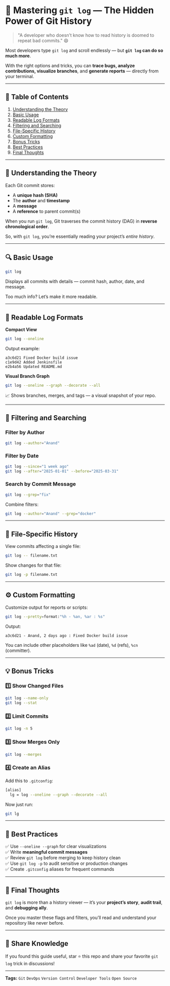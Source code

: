 # 🧠 Mastering `git log` — The Hidden Power of Git History

> "A developer who doesn’t know how to read history is doomed to repeat bad commits." 😄

Most developers type `git log` and scroll endlessly — but **`git log` can do so much more**.

With the right options and tricks, you can **trace bugs, analyze contributions, visualize branches**, and **generate reports** — directly from your terminal.

---

## 📘 Table of Contents
1. [Understanding the Theory](#-understanding-the-theory)
2. [Basic Usage](#-basic-usage)
3. [Readable Log Formats](#-readable-log-formats)
4. [Filtering and Searching](#-filtering-and-searching)
5. [File-Specific History](#-file-specific-history)
6. [Custom Formatting](#-custom-formatting)
7. [Bonus Tricks](#-bonus-tricks)
8. [Best Practices](#-best-practices)
9. [Final Thoughts](#-final-thoughts)

---

## 🧩 Understanding the Theory

Each Git commit stores:
- A **unique hash (SHA)**  
- The **author** and **timestamp**
- A **message**
- A **reference** to parent commit(s)

When you run `git log`, Git traverses the commit history (DAG) in **reverse chronological order**.

So, with `git log`, you’re essentially reading your project’s *entire history*.  

---

## 🔍 Basic Usage

```bash
git log
```
Displays all commits with details — commit hash, author, date, and message.

Too much info? Let’s make it more readable.

---

## 🎨 Readable Log Formats

**Compact View**
```bash
git log --oneline
```

Output example:
```
a3c6d21 Fixed Docker build issue  
c1e9d42 Added Jenkinsfile  
e2b4a56 Updated README.md
```

**Visual Branch Graph**
```bash
git log --oneline --graph --decorate --all
```
📈 Shows branches, merges, and tags — a visual snapshot of your repo.

---

## 🧭 Filtering and Searching

### Filter by Author
```bash
git log --author="Anand"
```

### Filter by Date
```bash
git log --since="1 week ago"
git log --after="2025-01-01" --before="2025-03-31"
```

### Search by Commit Message
```bash
git log --grep="fix"
```

Combine filters:
```bash
git log --author="Anand" --grep="docker"
```

---

## 🧱 File-Specific History

View commits affecting a single file:
```bash
git log -- filename.txt
```

Show changes for that file:
```bash
git log -p filename.txt
```

---

## ⚙️ Custom Formatting

Customize output for reports or scripts:
```bash
git log --pretty=format:"%h - %an, %ar : %s"
```
Output:
```
a3c6d21 - Anand, 2 days ago : Fixed Docker build issue
```

You can include other placeholders like `%ad` (date), `%d` (refs), `%cn` (committer).

---

## 💡 Bonus Tricks

### 1️⃣ Show Changed Files
```bash
git log --name-only
git log --stat
```

### 2️⃣ Limit Commits
```bash
git log -n 5
```

### 3️⃣ Show Merges Only
```bash
git log --merges
```

### 4️⃣ Create an Alias
Add this to `.gitconfig`:
```bash
[alias]
  lg = log --oneline --graph --decorate --all
```
Now just run:
```bash
git lg
```

---

## 🧱 Best Practices

✅ Use `--oneline --graph` for clear visualizations  
✅ Write **meaningful commit messages**  
✅ Review `git log` before merging to keep history clean  
✅ Use `git log -p` to audit sensitive or production changes  
✅ Create `.gitconfig` aliases for frequent commands  

---

## 🧠 Final Thoughts

`git log` is more than a history viewer — it’s your **project’s story**, **audit trail**, and **debugging ally**.  

Once you master these flags and filters, you’ll read and understand your repository like never before.

---

## 🏁 Share Knowledge

If you found this guide useful, star ⭐ this repo and share your favorite `git log` trick in discussions!

---

**Tags:** `Git` `DevOps` `Version Control` `Developer Tools` `Open Source`

